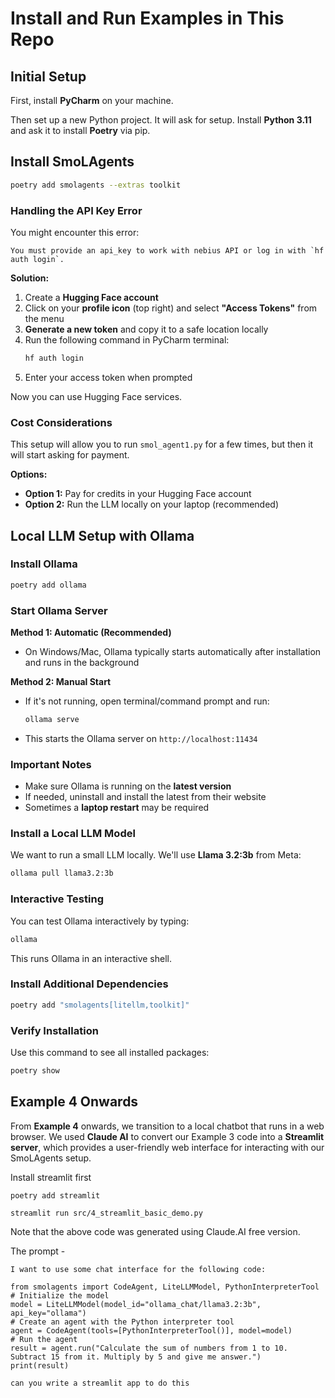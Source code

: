 # Install and Run Examples in This Repo

## Initial Setup

First, install **PyCharm** on your machine.

Then set up a new Python project. It will ask for setup. Install **Python 3.11** and ask it to install **Poetry** via pip.

## Install SmoLAgents

```bash
poetry add smolagents --extras toolkit
```

### Handling the API Key Error

You might encounter this error:
```
You must provide an api_key to work with nebius API or log in with `hf auth login`.
```

**Solution:**

1. Create a **Hugging Face account**
2. Click on your **profile icon** (top right) and select **"Access Tokens"** from the menu
3. **Generate a new token** and copy it to a safe location locally
4. Run the following command in PyCharm terminal:
   ```bash
   hf auth login
   ```
5. Enter your access token when prompted

Now you can use Hugging Face services.

### Cost Considerations

This setup will allow you to run `smol_agent1.py` for a few times, but then it will start asking for payment.

**Options:**
- **Option 1:** Pay for credits in your Hugging Face account
- **Option 2:** Run the LLM locally on your laptop (recommended)

## Local LLM Setup with Ollama

### Install Ollama

```bash
poetry add ollama
```

### Start Ollama Server

**Method 1: Automatic (Recommended)**
- On Windows/Mac, Ollama typically starts automatically after installation and runs in the background

**Method 2: Manual Start**
- If it's not running, open terminal/command prompt and run:
  ```bash
  ollama serve
  ```
- This starts the Ollama server on `http://localhost:11434`

### Important Notes

- Make sure Ollama is running on the **latest version**
- If needed, uninstall and install the latest from their website
- Sometimes a **laptop restart** may be required

### Install a Local LLM Model

We want to run a small LLM locally. We'll use **Llama 3.2:3b** from Meta:

```bash
ollama pull llama3.2:3b
```

### Interactive Testing

You can test Ollama interactively by typing:
```bash
ollama
```

This runs Ollama in an interactive shell.

### Install Additional Dependencies

```bash
poetry add "smolagents[litellm,toolkit]"
```

### Verify Installation

Use this command to see all installed packages:
```bash
poetry show
```

## Example 4 Onwards

From **Example 4** onwards, we transition to a local chatbot that runs in a web browser. We used **Claude AI** to convert our Example 3 code into a **Streamlit server**, which provides a user-friendly web interface for interacting with our SmoLAgents setup.

Install streamlit first

`poetry add streamlit` 

`streamlit run src/4_streamlit_basic_demo.py`

Note that the above code was generated using Claude.AI free version. 

The prompt - 

```
I want to use some chat interface for the following code:

from smolagents import CodeAgent, LiteLLMModel, PythonInterpreterTool
# Initialize the model
model = LiteLLMModel(model_id="ollama_chat/llama3.2:3b", api_key="ollama")
# Create an agent with the Python interpreter tool
agent = CodeAgent(tools=[PythonInterpreterTool()], model=model)
# Run the agent
result = agent.run("Calculate the sum of numbers from 1 to 10. Subtract 15 from it. Multiply by 5 and give me answer.")
print(result)

can you write a streamlit app to do this
```


